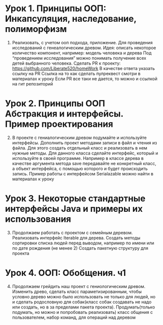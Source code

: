 # Урок 1. Принципы ООП: Инкапсуляция, наследование, полиморфизм
1. Реализовать, с учетом ооп подхода, приложение.
 Для проведения исследований с генеалогическим древом.
 Идея: описать некоторое количество компонент, например:
 модель человека и дерева
 Под “проведением исследования” можно понимать получение всех детей выбранного человека. Сделать PR к проекту: https://github.com/Liberate520/homeWork
 В качестве ответа указать ссылку на PR
 Ссылка на то как сделать пулреквест смотри в материалах к уроку
 Если PR все таки не дается, то можно и ссылкой на гит репозиторий

 # Урок 2. Принципы ООП Абстракция и интерфейсы. Пример проектирования
 2. В проекте с гениалогическим древом подумайте и используйте интерфейсы.
 Дополнить проект методами записи в файл и чтения из файла. Для этого создать отдельный класс и реализовать в нем нужные методы. Для данного класса сделайте интерфейс, который и используйте в своей программе. Например в классе дерева в качестве аргумента метода save передавайте не конкретный класс, а объект интерфейса, с помощью которого и будет происходить запись. Пример работы с интерфейсом Serialazable можно найти в материалах к уроку
 # Урок 3. Некоторые стандартные интерфейсы Java и примеры их использования
3. Продолжаем работать с проектом с семейным деревом.
Реализовать интерфейс Iterable для дерева.
Создать методы сортировки списка людей перед выводом, например по имени или по дате рождения (не менее 2)
Создать пакетную структуру для проекта
# Урок 4. ООП: Обобщения. ч1
4. Продолжаем грейдить наш проект с гениологическим древом. Изменить древо, сделать класс параметизированным, чтобы условно дерево можно было использовать не только для людей, но и сделать родословную для собак(класс собак создавать не надо или создать, но в за пределами пакета проекта). Продумать(только подумать, но можно и попробовать реализовать) класс общения с пользователем, набор команд, для операций над деревом
